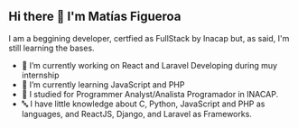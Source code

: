 ## Hi there 👋 I'm Matías Figueroa
 I am a beggining developer, certfied as FullStack by Inacap but, as said, I'm still learning the bases.

- 🔭 I’m currently working on React and Laravel Developing during muy internship
- 🌱 I’m currently learning JavaScript and PHP
- 📖 I studied for Programmer Analyst/Analista Programador in INACAP.
- 🔤 I have little knowledge about C, Python, JavaScript and PHP as languages, and
      ReactJS, Django, and Laravel as Frameworks.

 
